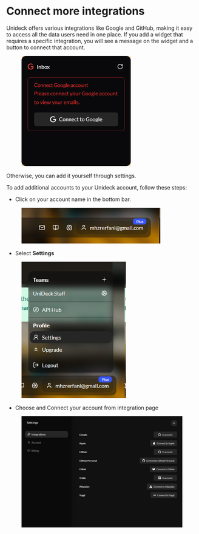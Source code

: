 # Connect more integrations

Unideck offers various integrations like Google and GitHub, making it easy to access all the data users need in one place. If you add a widget that requires a specific integration, you will see a message on the widget and a button to connect that account.&#x20;

<figure><img src="../.gitbook/assets/Screen Shot 2025-04-16 at 19.09.08.png" alt=""><figcaption></figcaption></figure>

Otherwise, you can add it yourself through settings.

To add additional accounts to your Unideck account, follow these steps:

* Click on your account name in the bottom bar.&#x20;

<figure><img src="../.gitbook/assets/image.png" alt=""><figcaption></figcaption></figure>

* Select **Settings**

<figure><img src="../.gitbook/assets/image (1).png" alt=""><figcaption></figcaption></figure>

* Choose and Connect your account from integration page

<figure><img src="../.gitbook/assets/Screen Shot 2025-04-16 at 19.18.38.png" alt=""><figcaption></figcaption></figure>
